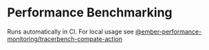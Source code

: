 # Performance Benchmarking

Runs automatically in CI. For local usage see [@ember-performance-monitoring/tracerbench-compate-action](https://github.com/ember-performance-monitoring/tracerbench-compare-action)
